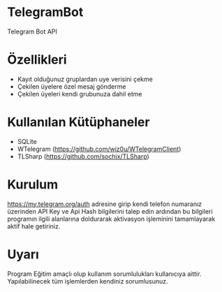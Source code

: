 # TelegramBot
Telegram Bot API

# Özellikleri
- Kayıt olduğunuz gruplardan uye verisini çekme
- Çekilen üyelere özel mesaj gönderme
- Çekilen üyeleri kendi grubunuza dahil etme

# Kullanılan Kütüphaneler
- SQLite
- WTelegram (https://github.com/wiz0u/WTelegramClient)
- TLSharp (https://github.com/sochix/TLSharp)

# Kurulum
https://my.telegram.org/auth adresine girip kendi telefon numaranız üzerinden API Key ve Api Hash bilgilerini talep edin ardından bu bilgileri programın ilgili alanlarına doldurarak aktivasyon işleminini tamamlayarak aktif hale getiriniz. 

# Uyarı
Program Eğitim amaçlı olup kullanım sorumlulukları kullanıcıya aittir. Yapılabilinecek tüm işlemlerden kendiniz sorumlusunuz.
